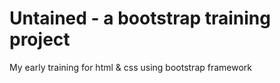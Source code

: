 # Untained - a bootstrap training project
My early training for html & css using bootstrap framework
